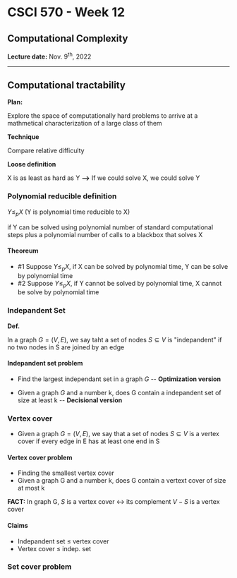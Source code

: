 # CSCI 570 - Week 12

## Computational Complexity

**Lecture date:** Nov. 9<sup>th</sup>, 2022

---

## Computational tractability

**Plan:**

Explore the space of computationally hard problems to arrive at a mathmetical characterization of a large class of them

**Technique**

Compare relative difficulty

**Loose definition**

X is as least as hard as Y  **-->** If we could solve X, we could solve Y

### Polynomial reducible definition

$Y\leq _p X$ (Y is polynomial time reducible to X)

if Y can be solved using polynomial number of standard computational steps plus a polynomial number of calls to a blackbox that solves X

#### Theoreum

- #1 Suppose $Y\leq _p X$, if X can be solved by polynomial time, Y can be solve by polynomial time
- #2 Suppose $Y\leq _p X$, if Y cannot be solved by polynomial time, X cannot be solve by polynomial time

### Indepandent Set

**Def.**

In a graph $G=(V,E)$, we say taht a set of nodes $S\subseteq V$ is "indepandent" if no two nodes in S are joined by an edge

#### Indepandent set problem

- Find the largest independant set in a graph $G$ -- **Optimization version**

- Given a graph $G$ and a number k, does G contain a indepandent set of size at least k  -- **Decisional version**

### Vertex cover 

- Given a graph $G = (V,E)$, we say that a set of nodes $S\subseteq V$ is a vertex cover if every edge in E has at least one end in S

#### Vertex cover problem

- Finding the smallest vertex cover
- Given a graph G and a number k, does G contain a vertext cover of size at most k

**FACT:** In graph G, $S$ is a vertex cover $\leftrightarrow$ its complement $V-S$ is a vertex cover

#### Claims

- Indepandent set $\leq$ vertex cover
- Vertex cover $\leq$ indep. set


### Set cover problem


